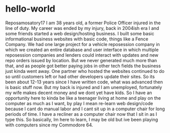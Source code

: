 # hello-world
Reposamosatory17
I am 38 years old, a former Police Officer injured in the line of duty. My career was ended by my injury, back in 2004ish era I and some friends started a web design/hosting business. I built some basic informational business websites with basic code, things like a Fence Company. We had one large project for a vehicle reposession company in which we created an entire database and user interface in which multiple reposession companies and lenders could interact with updates and new repo orders issued by location. But we never generated much more than that, and as people got better paying jobs in other tech fields the business just kinda went away. One partner who hosted the websites continued to do so until customers left or had other developers update their sites. So its been about 12-13 years since I have written code, what was advanced then is basic stuff now. But my back is injured and I am unemployed, fortunately my wife makes decent money and we dont yet have kids. So I have an opportunity here to kinda be like a teenager living at home and play on the computer as much as I want, by play I mean re-learn web design/code because I cant do manual labor and I cant sit up in a computer chair for long periods of time. I have a recliner as a computer chair now that I sit in as I type this. So basically, Im here to learn, I may be old but ive been playing with computers since my Commodore 64. 
